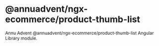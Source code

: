 
# @annuadvent/ngx-ecommerce/product-thumb-list

Annu Advent @annuadvent/ngx-ecommerce/product-thumb-list Angular Library module.
